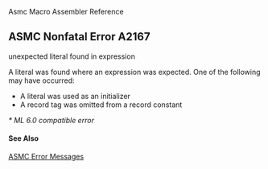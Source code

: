 Asmc Macro Assembler Reference

## ASMC Nonfatal Error A2167

unexpected literal found in expression

A literal was found where an expression was expected. One of the following may have occurred:

- A literal was used as an initializer
- A record tag was omitted from a record constant

_* ML 6.0 compatible error_

#### See Also

[ASMC Error Messages](readme.md)